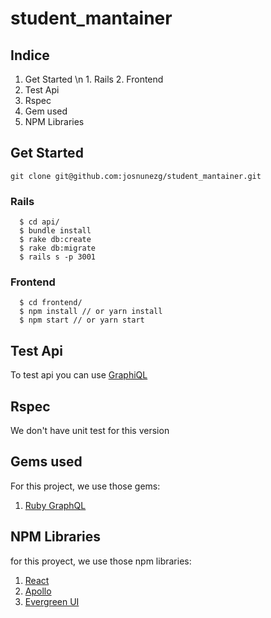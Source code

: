 # student_mantainer

## Indice
  1. Get Started \n
    1. Rails
    2. Frontend
  2. Test Api
  3. Rspec
  4. Gem used
  5. NPM Libraries


## Get Started

  `git clone git@github.com:josnunezg/student_mantainer.git`

### Rails
  ```
    $ cd api/
    $ bundle install
    $ rake db:create
    $ rake db:migrate
    $ rails s -p 3001
  ```

### Frontend
  ```
    $ cd frontend/
    $ npm install // or yarn install
    $ npm start // or yarn start
  ```

## Test Api

To test api you can use [GraphiQL](https://electronjs.org/apps/graphiql)

## Rspec

We don't have unit test for this version

## Gems used

For this project, we use those gems:
  1. [Ruby GraphQL](https://github.com/rmosolgo/graphql-ruby)

## NPM Libraries

for this proyect, we use those npm libraries:

 1. [React](https://es.reactjs.org/)
 2. [Apollo](https://www.apollographql.com/docs/react/essentials/get-started/)
 3. [Evergreen UI](https://evergreen.segment.com/)
